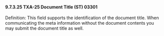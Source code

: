 #### 9.7.3.25 TXA-25 Document Title (ST) 03301

Definition: This field supports the identification of the document title. When communicating the meta information without the document contents you may submit the document title as well.
